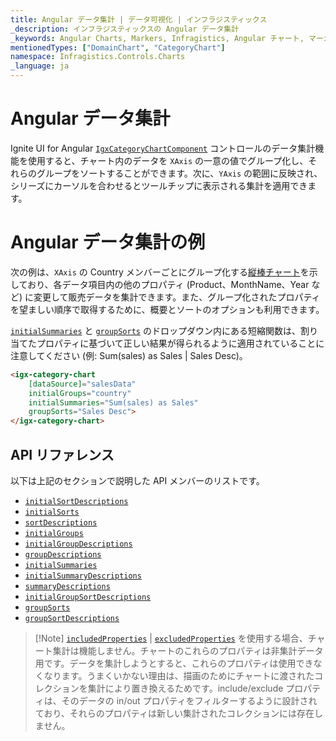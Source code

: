 ```yaml
---
title: Angular データ集計 | データ可視化 | インフラジスティックス
_description: インフラジスティックスの Angular データ集計
_keywords: Angular Charts, Markers, Infragistics, Angular チャート, マーカー, インフラジスティックス
mentionedTypes: ["DomainChart", "CategoryChart"]
namespace: Infragistics.Controls.Charts
_language: ja
---
```


# Angular データ集計

Ignite UI for Angular [`IgxCategoryChartComponent`]({environment:dvApiBaseUrl}/products/ignite-ui-angular/api/docs/typescript/latest/classes/igniteui_angular_charts.igxcategorychartcomponent.html) コントロールのデータ集計機能を使用すると、チャート内のデータを `XAxis` の一意の値でグループ化し、それらのグループをソートすることができます。次に、`YAxis` の範囲に反映され、シリーズにカーソルを合わせるとツールチップに表示される集計を適用できます。

# Angular データ集計の例

次の例は、`XAxis` の Country メンバーごとにグループ化する[縦棒チャート](../types/column-chart.md)を示しており、各データ項目内の他のプロパティ (Product、MonthName、Year など) に変更して販売データを集計できます。また、グループ化されたプロパティを望ましい順序で取得するために、概要とソートのオプションも利用できます。

[`initialSummaries`]({environment:dvApiBaseUrl}/products/ignite-ui-angular/api/docs/typescript/latest/classes/igniteui_angular_charts.igxdomainchartcomponent.html#initialsummaries) と [`groupSorts`]({environment:dvApiBaseUrl}/products/ignite-ui-angular/api/docs/typescript/latest/classes/igniteui_angular_charts.igxdomainchartcomponent.html#groupsorts) のドロップダウン内にある短縮関数は、割り当てたプロパティに基づいて正しい結果が得られるように適用されていることに注意してください (例: Sum(sales) as Sales | Sales Desc)。

<code-view style="height: 500px" alt="Angular データ集計の例"
           data-demos-base-url="{environment:dvDemosBaseUrl}"
                    iframe-src="{environment:dvDemosBaseUrl}/charts/category-chart/data-aggregations"
                                                 github-src="charts/category-chart/data-aggregations">
</code-view>


```html
<igx-category-chart
    [dataSource]="salesData"
    initialGroups="country"
    initialSummaries="Sum(sales) as Sales"
    groupSorts="Sales Desc">
</igx-category-chart>
```

## API リファレンス

以下は上記のセクションで説明した API メンバーのリストです。

*   [`initialSortDescriptions`]({environment:dvApiBaseUrl}/products/ignite-ui-angular/api/docs/typescript/latest/classes/igniteui_angular_charts.igxdomainchartcomponent.html#initialsortdescriptions)
*   [`initialSorts`]({environment:dvApiBaseUrl}/products/ignite-ui-angular/api/docs/typescript/latest/classes/igniteui_angular_charts.igxdomainchartcomponent.html#initialsorts)
*   [`sortDescriptions`]({environment:dvApiBaseUrl}/products/ignite-ui-angular/api/docs/typescript/latest/classes/igniteui_angular_charts.igxdomainchartcomponent.html#sortdescriptions)
*   [`initialGroups`]({environment:dvApiBaseUrl}/products/ignite-ui-angular/api/docs/typescript/latest/classes/igniteui_angular_charts.igxdomainchartcomponent.html#initialgroups)
*   [`initialGroupDescriptions`]({environment:dvApiBaseUrl}/products/ignite-ui-angular/api/docs/typescript/latest/classes/igniteui_angular_charts.igxdomainchartcomponent.html#initialgroupdescriptions)
*   [`groupDescriptions`]({environment:dvApiBaseUrl}/products/ignite-ui-angular/api/docs/typescript/latest/classes/igniteui_angular_charts.igxdomainchartcomponent.html#groupdescriptions)
*   [`initialSummaries`]({environment:dvApiBaseUrl}/products/ignite-ui-angular/api/docs/typescript/latest/classes/igniteui_angular_charts.igxdomainchartcomponent.html#initialsummaries)
*   [`initialSummaryDescriptions`]({environment:dvApiBaseUrl}/products/ignite-ui-angular/api/docs/typescript/latest/classes/igniteui_angular_charts.igxdomainchartcomponent.html#initialsummarydescriptions)
*   [`summaryDescriptions`]({environment:dvApiBaseUrl}/products/ignite-ui-angular/api/docs/typescript/latest/classes/igniteui_angular_charts.igxdomainchartcomponent.html#summarydescriptions)
*   [`initialGroupSortDescriptions`]({environment:dvApiBaseUrl}/products/ignite-ui-angular/api/docs/typescript/latest/classes/igniteui_angular_charts.igxdomainchartcomponent.html#initialgroupsortdescriptions)
*   [`groupSorts`]({environment:dvApiBaseUrl}/products/ignite-ui-angular/api/docs/typescript/latest/classes/igniteui_angular_charts.igxdomainchartcomponent.html#groupsorts)
*   [`groupSortDescriptions`]({environment:dvApiBaseUrl}/products/ignite-ui-angular/api/docs/typescript/latest/classes/igniteui_angular_charts.igxdomainchartcomponent.html#groupsortdescriptions)

> \[!Note]
> [`includedProperties`]({environment:dvApiBaseUrl}/products/ignite-ui-angular/api/docs/typescript/latest/classes/igniteui_angular_charts.igxdomainchartcomponent.html#includedproperties) | [`excludedProperties`]({environment:dvApiBaseUrl}/products/ignite-ui-angular/api/docs/typescript/latest/classes/igniteui_angular_charts.igxdomainchartcomponent.html#excludedproperties) を使用する場合、チャート集計は機能しません。チャートのこれらのプロパティは非集計データ用です。データを集計しようとすると、これらのプロパティは使用できなくなります。うまくいかない理由は、描画のためにチャートに渡されたコレクションを集計により置き換えるためです。include/exclude プロパティは、そのデータの in/out プロパティをフィルターするように設計されており、それらのプロパティは新しい集計されたコレクションには存在しません。
